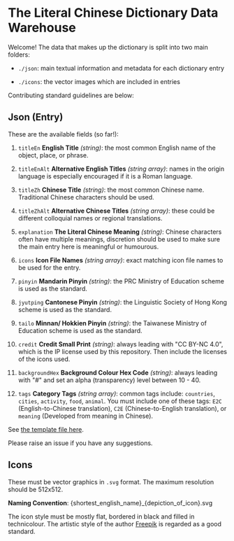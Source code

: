 # The Literal Chinese Dictionary Data Warehouse

Welcome! The data that makes up the dictionary is split into two main folders:

* `./json`: main textual information and metadata for each dictionary entry

* `./icons`: the vector images which are included in entries

Contributing standard guidelines are below:

## Json (Entry)

These are the available fields (so far!):

1. `titleEn` **English Title** *(string)*: the most common English name of the object, place, or phrase.

2. `titleEnAlt` **Alternative English Titles** *(string array)*: names in the origin language is especially encouraged if it is a Roman language.

3. `titleZh` **Chinese Title** *(string)*: the most common Chinese name. Traditional Chinese characters should be used.

4. `titleZhAlt` **Alternative Chinese Titles** *(string array)*: these could be different colloquial names or regional translations.

5. `explanation` **The Literal Chinese Meaning** *(string)*: Chinese characters often have multiple meanings, discretion should be used to make sure the main entry here is meaningful or humourous.

6. `icons` **Icon File Names** *(string array)*: exact matching icon file names to be used for the entry.

7. `pinyin` **Mandarin Pinyin** *(string)*: the PRC Ministry of Education scheme is used as the standard.

8. `jyutping` **Cantonese Pinyin** *(string)*: the Linguistic Society of Hong Kong scheme is used as the standard.

9. `tailo` **Minnan/ Hokkien Pinyin** *(string)*:
the Taiwanese Ministry of Education scheme is used as the standard.

10. `credit` **Credit Small Print** *(string)*: always leading with "CC BY-NC 4.0", which is the IP license used by this repository. Then include the licenses of the icons used.

11. `backgroundHex` **Background Colour Hex Code** *(string)*: always leading with "#" and set an alpha (transparency) level between 10 - 40.

12. `tags` **Category Tags** *(string array)*: common tags include: `countries`, `cities`, `activity`, `food`, `animal`. You must include one of these tags: `E2C` (English-to-Chinese translation), `C2E` (Chinese-to-English translation), or `meaning` (Developed from meaning in Chinese).

See [the template file here](template.json).

Please raise an issue if you have any suggestions.

## Icons

These must be vector graphics in `.svg` format.
The maximum resolution should be 512x512.

**Naming Convention**: {shortest_english_name}_{depiction_of_icon}.svg

The icon style must be mostly flat, bordered in black and filled in technicolour. The artistic style of the author [Freepik](https://www.flaticon.com/authors/freepik) is regarded as a good standard.